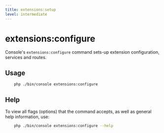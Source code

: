 ```yaml
---
title: extensions:setup
level: intermediate
---
```

extensions:configure
================

Console's `extensions:configure` command sets-up extension configuration,
services and routes.

## Usage

```bash
    php ./bin/console extensions:configure
```

## Help

To view all flags (options) that the command accepts, as well as general
help information, use:

```bash
    php ./bin/console extensions:configure --help
```